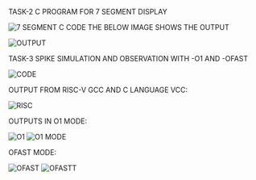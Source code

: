TASK-2
C PROGRAM FOR 7 SEGMENT DISPLAY

![7 SEGMENT C CODE ](https://github.com/Sinduja-97/task-1/assets/171498289/fb15afae-6f37-42e9-b2a1-c1c0ad882747)
THE BELOW IMAGE SHOWS THE OUTPUT

![OUTPUT](https://github.com/Sinduja-97/task-1/assets/171498289/13f5ae00-b0d2-4c2a-a0e3-1e9f9250fb54)

TASK-3 
SPIKE SIMULATION AND OBSERVATION WITH -O1 AND -OFAST

![CODE](https://github.com/Sinduja-97/task-1/assets/171498289/8f973f39-e373-4b3d-8aad-9cc40c67b540)

OUTPUT FROM RISC-V GCC AND C LANGUAGE VCC:

![RISC ](https://github.com/Sinduja-97/task-1/assets/171498289/46c7a5f8-1a4e-41c6-ad29-47dac10dc303)

OUTPUTS IN O1 MODE:

![O1](https://github.com/Sinduja-97/task-1/assets/171498289/f91f4cc4-21f4-4dfb-9c81-06fd48d7bc07)
![O1 MODE](https://github.com/Sinduja-97/task-1/assets/171498289/e5befbf9-5f38-451b-89ea-2aa59e87849f)

OFAST MODE:

![OFAST](https://github.com/Sinduja-97/task-1/assets/171498289/496cdc8b-e0d0-495a-af61-9d4b683a6242)
![OFASTT](https://github.com/Sinduja-97/task-1/assets/171498289/334d2f88-4e2f-4fa3-a7ff-557195423b33)







